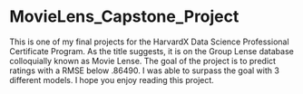 # MovieLens_Capstone_Project
This is one of my final projects for the HarvardX Data Science Professional Certificate Program. As the title suggests, it is on the Group Lense database
colloquially known as Movie Lense. The goal of the project is to predict ratings with a RMSE below .86490. I was able to surpass the goal with 3 different
models. I hope you enjoy reading this project.
